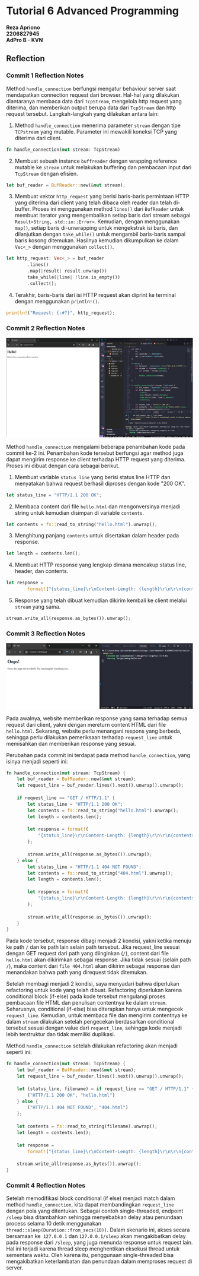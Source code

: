 # Tutorial 6 Advanced Programming
__Reza Apriono__ </br>
__2206827945__</br>
__AdPro B - KVN__</br>

## Reflection
### Commit 1 Reflection Notes
Method `handle_connection` berfungsi mengatur behaviour server saat mendapatkan connection request dari browser. Hal-hal yang dilakukan diantaranya membaca data dari `TcpStream`, mengelola http request yang diterima, dan memberikan output berupa data dari `TcpStream` dan http request tersebut. Langkah-langkah yang dilakukan antara lain:
1. Method `handle_connection` menerima parameter `stream` dengan tipe `TCPstream` yang mutable. Parameter ini mewakili koneksi TCP yang diterima dari client.
```rust
fn handle_connection(mut stream: TcpStream)
```

2. Membuat sebuah instance `buffreader` dengan wrapping reference mutable ke `stream` untuk melakukan buffering dan pembacaan input dari `TcpStream` dengan efisien.
```rust
let buf_reader = BufReader::new(&mut stream);
```

3. Membuat vektor `http_request` yang berisi baris-baris permintaan HTTP yang diterima dari client yang telah dibaca oleh reader dan telah di-buffer. Proses ini menggunakan method `lines()` dari `BufReader` untuk membuat iterator yang mengembalikan setiap baris dari stream sebagai `Result<String, std::io::Error>`. Kemudian, dengan menggunakan `map()`, setiap baris di-unwrapping untuk mengekstrak isi baris, dan dilanjutkan dengan `take_while()` untuk mengambil baris-baris sampai baris kosong ditemukan. Hasilnya kemudian dikumpulkan ke dalam `Vec<_>` dengan menggunakan `collect()`.
```rust
let http_request: Vec<_> = buf_reader 
        .lines() 
        .map(|result| result.unwrap())
        take_while(|line| !line.is_empty()) 
        .collect();
```

4. Terakhir, baris-baris dari isi HTTP request akan diprint ke terminal dengan menggunakan `println!()`.
```rust
println!("Request: {:#?}", http_request);
```

### Commit 2 Reflection Notes
![Commit 2 screen capture](/assets/images/commit2.png)

Method `handle_connection` mengalami beberapa penambahan kode pada commit ke-2 ini. Penambahan kode tersebut berfungsi agar method juga dapat mengirim response ke client terhadap HTTP request yang diterima. Proses ini dibuat dengan cara sebagai berikut.
1. Membuat variable `status_line` yang berisi status line HTTP dan menyatakan bahwa request berhasil diproses dengan kode "200 OK".
```rust
let status_line = "HTTP/1.1 200 OK";
```

2. Membaca content dari file `hello.html` dan mengonversinya menjadi string untuk kemudian disimpan di variable `contents`.
```rust
let contents = fs::read_to_string("hello.html").unwrap();
```

3. Menghitung panjang `contents` untuk disertakan dalam header pada response.
```rust
let length = contents.len();
```

4. Membuat HTTP response yang lengkap dimana mencakup status line, header, dan contents. 
```rust
let response =
        format!("{status_line}\r\nContent-Length: {length}\r\n\r\n{contents}");
```

5. Response yang telah dibuat kemudian dikirim kembali ke client melalui `stream` yang sama.
```rust
stream.write_all(response.as_bytes()).unwrap();
```

### Commit 3 Reflection Notes
![Commit 3 screen capture](/assets/images/commit3.png)

Pada awalnya, website memberikan response yang sama terhadap semua request dari client, yakni dengan mereturn content HTML dari file `hello.html`. Sekarang, website perlu menangani respons yang berbeda, sehingga perlu dilakukan pemeriksaan terhadap `request_line` untuk memisahkan dan memberikan response yang sesuai. 

Perubahan pada commit ini terdapat pada method `handle_connection`, yang isinya menjadi seperti ini:
```rust
fn handle_connection(mut stream: TcpStream) {
    let buf_reader = BufReader::new(&mut stream);
    let request_line = buf_reader.lines().next().unwrap().unwrap();

    if request_line == "GET / HTTP/1.1" {
        let status_line = "HTTP/1.1 200 OK";
        let contents = fs::read_to_string("hello.html").unwrap();
        let length = contents.len();

        let response = format!(
            "{status_line}\r\nContent-Length: {length}\r\n\r\n{contents}"
        );

        stream.write_all(response.as_bytes()).unwrap();
    } else {
        let status_line = "HTTP/1.1 404 NOT FOUND";
        let contents = fs::read_to_string("404.html").unwrap();
        let length = contents.len();

        let response = format!(
            "{status_line}\r\nContent-Length: {length}\r\n\r\n{contents}"
        );

        stream.write_all(response.as_bytes()).unwrap();
    }
}
```

Pada kode tersebut, response dibagi menjadi 2 kondisi, yakni ketika menuju ke path `/` dan ke path lain selain path tersebut. Jika request_line sesuai dengan GET request dari path yang diinginkan (`/`), content dari file `hello.html` akan dikirimkan sebagai response. Jika tidak sesuai (selain path `/`), maka content dari `file 404.html` akan dikirim sebagai response dan menandakan bahwa path yang direquest tidak ditemukan.

Setelah membagi menjadi 2 kondisi, saya menyadari bahwa diperlukan refactoring untuk kode yang telah dibuat. Refactoring diperlukan karena conditional block (if-else) pada kode tersebut mengulangi proses pembacaan file HTML dan penulisan contentnya ke dalam `stream`. Seharusnya, conditional (if-else) bisa diterapkan hanya untuk mengecek `request_line`. Kemudian, untuk membaca file dan mengirim contentnya ke dalam `stream` dilakukan setelah pengecekan berdasarkan conditional tersebut sesuai dengan value dari `request_line`, sehingga kode menjadi lebih terstruktur dan tidak memiliki duplikasi.

Method `handle_connection` setelah dilakukan refactoring akan menjadi seperti ini:
```rust
fn handle_connection(mut stream: TcpStream) {
    let buf_reader = BufReader::new(&mut stream);
    let request_line = buf_reader.lines().next().unwrap().unwrap();

    let (status_line, filename) = if request_line == "GET / HTTP/1.1" {
        ("HTTP/1.1 200 OK", "hello.html")
    } else {
        ("HTTP/1.1 404 NOT FOUND", "404.html")
    };

    let contents = fs::read_to_string(filename).unwrap();
    let length = contents.len();

    let response =
        format!("{status_line}\r\nContent-Length: {length}\r\n\r\n{contents}");

    stream.write_all(response.as_bytes()).unwrap();
}
```

### Commit 4 Reflection Notes
Setelah memodifikasi block conditional (if else) menjadi match dalam method `handle_connection`, kita dapat membandingkan `request_line` dengan pola yang ditentukan. Sebagai contoh single-threaded, endpoint `/sleep` bisa ditambahkan sehingga menyebabkan delay atau penundaan process selama 10 detik menggunakan `thread::sleep(Duration::from_secs(10))`. Dalam skenario ini, akses secara bersamaan ke` 127.0.0.1` dan `127.0.0.1/sleep` akan mengakibatkan delay pada response dari `/sleep`, yang juga menunda response untuk request lain. Hal ini terjadi karena thread sleep menghentikan eksekusi thread untuk sementara waktu. Oleh karena itu, penggunaan single-threaded bisa mengakibatkan keterlambatan dan penundaan dalam memproses request di server.